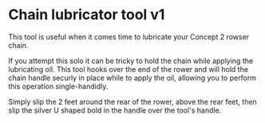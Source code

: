 # Chain lubricator tool v1

This tool is useful when it comes time to lubricate your Concept 2 rowser chain. 

If you attempt this solo it can be tricky to hold the chain while applying the lubricating oil. This tool hooks over the end of the rower and will hold the chain handle securly in place while to apply the oil, allowing you to perform this operation single-handidly.

Simply slip the 2 feet around the rear of the rower, above the rear feet, then slip the silver U shaped bold in the handle over the tool's handle.
